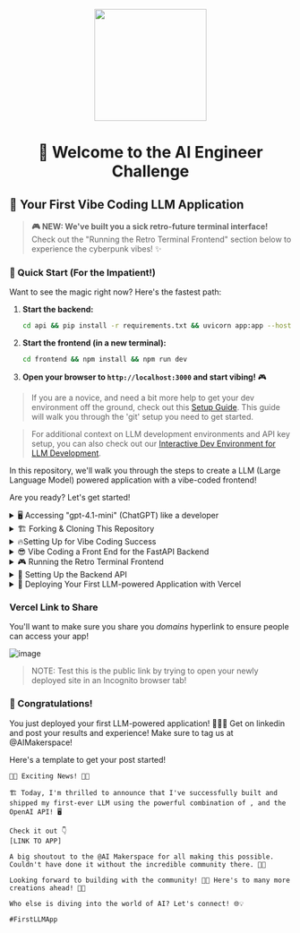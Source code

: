 <p align = "center" draggable=”false” ><img src="https://github.com/AI-Maker-Space/LLM-Dev-101/assets/37101144/d1343317-fa2f-41e1-8af1-1dbb18399719" 
     width="200px"
     height="auto"/>
</p>


## <h1 align="center" id="heading"> 👋 Welcome to the AI Engineer Challenge</h1>

## 🤖 Your First Vibe Coding LLM Application

> **🎮 NEW: We've built you a sick retro-future terminal interface!** Check out the "Running the Retro Terminal Frontend" section below to experience the cyberpunk vibes! ✨

### 🚀 Quick Start (For the Impatient!)

Want to see the magic right now? Here's the fastest path:

1. **Start the backend:**
   ```bash
   cd api && pip install -r requirements.txt && uvicorn app:app --host 127.0.0.1 --port 8000
   ```

2. **Start the frontend (in a new terminal):**
   ```bash
   cd frontend && npm install && npm run dev
   ```

3. **Open your browser to `http://localhost:3000` and start vibing!** 🎮

> If you are a novice, and need a bit more help to get your dev environment off the ground, check out this [Setup Guide](docs/GIT_SETUP.md). This guide will walk you through the 'git' setup you need to get started.

> For additional context on LLM development environments and API key setup, you can also check out our [Interactive Dev Environment for LLM Development](https://github.com/AI-Maker-Space/Interactive-Dev-Environment-for-AI-Engineers).

In this repository, we'll walk you through the steps to create a LLM (Large Language Model) powered application with a vibe-coded frontend!

Are you ready? Let's get started!

<details>
  <summary>🖥️ Accessing "gpt-4.1-mini" (ChatGPT) like a developer</summary>

1. Head to [this notebook](https://colab.research.google.com/drive/1sT7rzY_Lb1_wS0ELI1JJfff0NUEcSD72?usp=sharing) and follow along with the instructions!

2. Complete the notebook and try out your own system/assistant messages!

That's it! Head to the next step and start building your application!

</details>


<details>
  <summary>🏗️ Forking & Cloning This Repository</summary>

Before you begin, make sure you have:

1. 👤 A GitHub account (you'll need to replace `YOUR_GITHUB_USERNAME` with your actual username)
2. 🔧 Git installed on your local machine
3. 💻 A code editor (like Cursor, VS Code, etc.)
4. ⌨️ Terminal access (Mac/Linux) or Command Prompt/PowerShell (Windows)
5. 🔑 A GitHub Personal Access Token (for authentication)

Got everything in place? Let's move on!

1. Fork [this](https://github.com/AI-Maker-Space/The-AI-Engineer-Challenge) repo!

     ![image](https://i.imgur.com/bhjySNh.png)

1. Clone your newly created repo.

     ``` bash
     # First, navigate to where you want the project folder to be created
     cd PATH_TO_DESIRED_PARENT_DIRECTORY

     # Then clone (this will create a new folder called The-AI-Engineer-Challenge)
     git clone git@github.com:<YOUR GITHUB USERNAME>/The-AI-Engineer-Challenge.git
     ```

     > Note: This command uses SSH. If you haven't set up SSH with GitHub, the command will fail. In that case, use HTTPS by replacing `git@github.com:` with `https://github.com/` - you'll then be prompted for your GitHub username and personal access token.

2. Verify your git setup:

     ```bash
     # Check that your remote is set up correctly
     git remote -v

     # Check the status of your repository
     git status

     # See which branch you're on
     git branch
     ```

     <!-- > Need more help with git? Check out our [Detailed Git Setup Guide](docs/GIT_SETUP.md) for a comprehensive walkthrough of git configuration and best practices. -->

3. Open the freshly cloned repository inside Cursor!

     ```bash
     cd The-AI-Engineering-Challenge
     cursor .
     ```

4. Check out the existing backend code found in `/api/app.py`

</details>

<details>
  <summary>🔥Setting Up for Vibe Coding Success </summary>

While it is a bit counter-intuitive to set things up before jumping into vibe-coding - it's important to remember that there exists a gradient betweeen AI-Assisted Development and Vibe-Coding. We're only reaching *slightly* into AI-Assisted Development for this challenge, but it's worth it!

1. Check out the rules in `.cursor/rules/` and add theme-ing information like colour schemes in `frontend-rule.mdc`! You can be as expressive as you'd like in these rules!
2. We're going to index some docs to make our application more likely to succeed. To do this - we're going to start with `CTRL+SHIFT+P` (or `CMD+SHIFT+P` on Mac) and we're going to type "custom doc" into the search bar. 

     ![image](https://i.imgur.com/ILx3hZu.png)
3. We're then going to copy and paste `https://nextjs.org/docs` into the prompt.

     ![image](https://i.imgur.com/psBjpQd.png)

4. We're then going to use the default configs to add these docs to our available and indexed documents.

     ![image](https://i.imgur.com/LULLeaF.png)

5. After that - you will do the same with Vercel's documentation. After which you should see:

     ![image](https://i.imgur.com/hjyXhhC.png) 

</details>

<details>
  <summary>😎 Vibe Coding a Front End for the FastAPI Backend</summary>

1. Use `Command-L` or `CTRL-L` to open the Cursor chat console. 

2. Set the chat settings to the following:

     ![image](https://i.imgur.com/LSgRSgF.png)

3. Ask Cursor to create a frontend for your application. Iterate as much as you like!

4. Run the frontend using the instructions Cursor provided. 

> NOTE: If you run into any errors, copy and paste them back into the Cursor chat window - and ask Cursor to fix them!

> NOTE: You have been provided with a backend in the `/api` folder - please ensure your Front End integrates with it!

</details>

<details>
  <summary>🎮 Running the Retro Terminal Frontend</summary>

Great news! We've already created a **sick retro-future terminal interface** for you! Here's how to get it running:

### Prerequisites
- Make sure you have Node.js 18+ installed
- The backend API should be running on `http://localhost:8000`

### Quick Start

1. **Navigate to the frontend directory:**
   ```bash
   cd frontend
   ```

2. **Install dependencies (if you haven't already):**
   ```bash
   npm install
   ```

3. **Start the development server:**
   ```bash
   npm run dev
   ```

4. **Open your browser and go to:**
   ```
   http://localhost:3000
   ```

### 🎯 What You'll See

- A **cyberpunk-style terminal** with glowing green text and CRT effects
- **Real-time streaming chat** with AI models (text appears character by character!)
- **Built-in terminal commands** like `/help`, `/clear`, `/settings`, `/status`
- **Retro animations** including scan lines and pulsing effects
- **Secure password input** for your OpenAI API key
- **Responsive design** that works on all devices

### 🔧 Configuration

1. Type `/settings` in the terminal to open the config panel
2. Enter your OpenAI API key (required for chat functionality)
3. Select your preferred AI model (GPT-4, GPT-4.1-mini, GPT-3.5-turbo)
4. Customize the system prompt/developer message
5. Start chatting! 🤖

### 🚨 Troubleshooting

- **"npm run dev" not working?** Make sure you're in the `frontend` directory, not the root!
- **API connection issues?** Ensure the backend is running on port 8000 (see backend setup below)
- **Styling looks weird?** Run `npm install` to ensure all dependencies are installed
- **TypeScript errors?** The app should still work, but run `npm install` to fix type definitions

The terminal is fully functional and ready to rock! 🚀

</details>

<details>
  <summary>🐍 Setting Up the Backend API</summary>

Before your frontend can work its magic, you need to get the backend running! Here's how:

### Prerequisites
- Python 3.8+ installed
- pip package manager

### Quick Setup

1. **Navigate to the API directory:**
   ```bash
   cd api
   ```

2. **Install Python dependencies:**
   ```bash
   pip install -r requirements.txt
   ```

3. **Start the backend server:**
   ```bash
   uvicorn app:app --host 127.0.0.1 --port 8000
   ```

4. **Verify it's working:**
   ```bash
   curl http://localhost:8000/api/health
   ```
   You should see: `{"status": "ok"}`

### 🎯 What the Backend Does

- **FastAPI-powered** REST API
- **Streaming responses** from OpenAI's API
- **CORS enabled** for frontend communication
- **Health check endpoint** for monitoring
- **Error handling** with proper HTTP status codes

### 🚨 Backend Troubleshooting

- **"No module named uvicorn"?** Run `pip install -r requirements.txt` again
- **Port 8000 already in use?** Kill existing processes: `pkill -f uvicorn`
- **Import errors?** Make sure you're in the `api` directory when running commands
- **Connection refused?** Check that the server is running on the correct host/port

### 🔧 Alternative Startup Methods

If the above doesn't work, try:
```bash
# Method 1: Direct Python execution
python app.py

# Method 2: Different host binding
uvicorn app:app --host 0.0.0.0 --port 8000

# Method 3: With reload for development
uvicorn app:app --host 127.0.0.1 --port 8000 --reload
```

Once both frontend and backend are running, you're ready to experience the full retro terminal magic! ✨

</details>

<details>
  <summary>🚀 Deploying Your First LLM-powered Application with Vercel</summary>

1. Ensure you have signed into [Vercel](https://vercel.com/) with your GitHub account.

2. Ensure you have `npm` (this may have been installed in the previous vibe-coding step!) - if you need help with that, ask Cursor!

3. Run the command:

     ```bash
     npm install -g vercel
     ```

4. Run the command:

     ```bash
     vercel
     ```

5. Follow the in-terminal instructions. (Below is an example of what you will see!)

     ![image](https://i.imgur.com/D1iKGCq.png)

6. Once the build is completed - head to the provided link and try out your app!

> NOTE: Remember, if you run into any errors - ask Cursor to help you fix them!

</details>

### Vercel Link to Share

You'll want to make sure you share you *domains* hyperlink to ensure people can access your app!

![image](https://i.imgur.com/mpXIgIz.png)

> NOTE: Test this is the public link by trying to open your newly deployed site in an Incognito browser tab!

### 🎉 Congratulations! 

You just deployed your first LLM-powered application! 🚀🚀🚀 Get on linkedin and post your results and experience! Make sure to tag us at @AIMakerspace!

Here's a template to get your post started!

```
🚀🎉 Exciting News! 🎉🚀

🏗️ Today, I'm thrilled to announce that I've successfully built and shipped my first-ever LLM using the powerful combination of , and the OpenAI API! 🖥️

Check it out 👇
[LINK TO APP]

A big shoutout to the @AI Makerspace for all making this possible. Couldn't have done it without the incredible community there. 🤗🙏

Looking forward to building with the community! 🙌✨ Here's to many more creations ahead! 🥂🎉

Who else is diving into the world of AI? Let's connect! 🌐💡

#FirstLLMApp 
```
